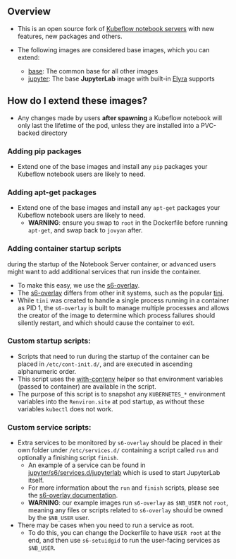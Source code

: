 ## Overview

- This is an open source fork of
  [Kubeflow notebook servers][Kubeflow notebook servers link]
  with new features, new packages and others.

- The following images are considered base images, which you can extend:
  - [base](./base): The common base for all other images
  - [jupyter](./jupyter): The base __JupyterLab__
    image with built-in [Elyra][Elyra link] supports

## How do I extend these images?

- Any changes made by users __after spawning__ a Kubeflow notebook
  will only last the lifetime of the pod, unless they are
  installed into a PVC-backed directory

### Adding pip packages

- Extend one of the base images and install any
  `pip` packages your Kubeflow notebook
  users are likely to need.

### Adding apt-get packages

- Extend one of the base images and install any
  `apt-get` packages your Kubeflow notebook
  users are likely to need.
  - __WARNING__: ensure you swap to `root` in the
    Dockerfile before running `apt-get`,
    and swap back to `jovyan` after.

### Adding container startup scripts

  during the startup of the Notebook Server container,
  or advanced users might want to add additional
  services that run inside the container.
- To make this easy, we use the
  [s6-overlay][s6 overlay link].
- The [s6-overlay][s6 overlay link]
  differs from other init systems, such as the popular
  [tini](https://github.com/krallin/tini).
- While `tini` was created to handle a single process running
  in a container as PID 1, the `s6-overlay` is built to manage
  multiple processes and allows the creator of the image to
  determine which process failures should silently restart,
  and which should cause the container to exit.

### Custom startup scripts:

- Scripts that need to run during the startup of the
  container can be placed in `/etc/cont-init.d/`,
  and are executed in ascending alphanumeric order.
- This script uses the
  [with-contenv][s6 container environment link]
  helper so that environment variables (passed to container)
  are available in the script.
- The purpose of this script is to snapshot any `KUBERNETES_*`
  environment variables into the `Renviron.site` at pod startup,
  as without these variables `kubectl` does not work.

### Custom service scripts:

- Extra services to be monitored by `s6-overlay` should be
  placed in their own folder under `/etc/services.d/`
  containing a script called `run` and
  optionally a finishing script `finish`.
  - An example of a service can be found in
    [jupyter/s6/services.d/jupyterlab](jupyter/s6/services.d/jupyterlab)
    which is used to start JupyterLab itself.
  - For more information about the `run` and
    `finish` scripts, please see the
    [s6-overlay documentation][s6 writing a service script link].
  - __WARNING__: our example images run `s6-overlay` as
    `$NB_USER` not `root`, meaning any files or scripts
    related to `s6-overlay` should be
    owned by the `$NB_USER` user.
- There may be cases when you need to run a service as root.
  - To do this, you can change the Dockerfile to have `USER root`
    at the end, and then use `s6-setuidgid` to run the
    user-facing services as `$NB_USER`.

[Kubeflow notebook servers link]: https://github.com/kubeflow/kubeflow/tree/master/components/example-notebook-servers
[s6 overlay link]: https://github.com/just-containers/s6-overlay
[s6 container environment link]: https://github.com/just-containers/s6-overlay#container-environment
[s6 writing a service script link]: https://github.com/just-containers/s6-overlay#writing-a-service-script
[Elyra link]:https://github.com/elyra-ai/elyra
